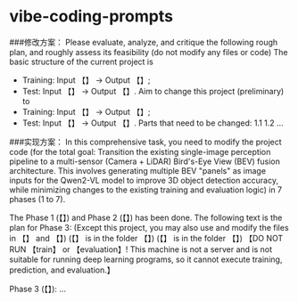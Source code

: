 # vibe-coding-prompts

###修改方案：
Please evaluate, analyze, and critique the following rough plan, and roughly assess its feasibility (do not modify any files or code) 
The basic structure of the current project is 
- Training: Input 【】 → Output 【】;
- Test: Input 【】 → Output 【】.
Aim to change this project (preliminary) to 
- Training: Input 【】 → Output 【】;
- Test: Input 【】 → Output 【】.
Parts that need to be changed:
1.1
1.2
...

###实现方案：
In this comprehensive task, you need to modify the project code (for the total goal: Transition the existing single-image perception pipeline to a multi-sensor (Camera + LiDAR) Bird's-Eye View (BEV) fusion architecture. This involves generating multiple BEV "panels" as image inputs for the Qwen2-VL model to improve 3D object detection accuracy, while minimizing changes to the existing training and evaluation logic) in 7 phases (1 to 7). 

The Phase 1 (【】) and Phase 2 (【】) has been done. 
The following text is the plan for Phase 3:
(Except this project, you may also use and modify the files in 【】 and 【】)
(【】 is in the folder 【】)
(【】 is in the folder 【】)
【DO NOT RUN 【train】 or 【evaluation】! This machine is not a server and is not suitable for running deep learning programs, so it cannot execute training, prediction, and evaluation.】

Phase 3 (【】):
...

